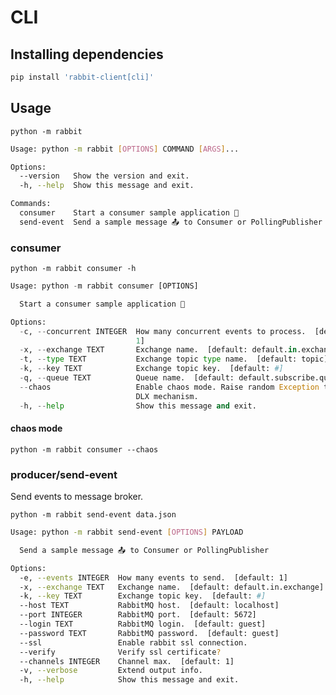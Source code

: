 # CLI

## Installing dependencies

```bash
pip install 'rabbit-client[cli]'
```

## Usage

`python -m rabbit`

```bash
Usage: python -m rabbit [OPTIONS] COMMAND [ARGS]...

Options:
  --version   Show the version and exit.
  -h, --help  Show this message and exit.

Commands:
  consumer    Start a consumer sample application 📩
  send-event  Send a sample message 📤 to Consumer or PollingPublisher
```

### consumer

`python -m rabbit consumer -h`

```python
Usage: python -m rabbit consumer [OPTIONS]

  Start a consumer sample application 📩

Options:
  -c, --concurrent INTEGER  How many concurrent events to process.  [default:
                            1]
  -x, --exchange TEXT       Exchange name.  [default: default.in.exchange]
  -t, --type TEXT           Exchange topic type name.  [default: topic]
  -k, --key TEXT            Exchange topic key.  [default: #]
  -q, --queue TEXT          Queue name.  [default: default.subscribe.queue]
  --chaos                   Enable chaos mode. Raise random Exception to test
                            DLX mechanism.
  -h, --help                Show this message and exit.
```

#### chaos mode

`python -m rabbit consumer --chaos`

### producer/send-event

Send events to message broker.

`python -m rabbit send-event data.json`

```bash
Usage: python -m rabbit send-event [OPTIONS] PAYLOAD

  Send a sample message 📤 to Consumer or PollingPublisher

Options:
  -e, --events INTEGER  How many events to send.  [default: 1]
  -x, --exchange TEXT   Exchange name.  [default: default.in.exchange]
  -k, --key TEXT        Exchange topic key.  [default: #]
  --host TEXT           RabbitMQ host.  [default: localhost]
  --port INTEGER        RabbitMQ port.  [default: 5672]
  --login TEXT          RabbitMQ login.  [default: guest]
  --password TEXT       RabbitMQ password.  [default: guest]
  --ssl                 Enable rabbit ssl connection.
  --verify              Verify ssl certificate?
  --channels INTEGER    Channel max.  [default: 1]
  -v, --verbose         Extend output info.
  -h, --help            Show this message and exit.
```
